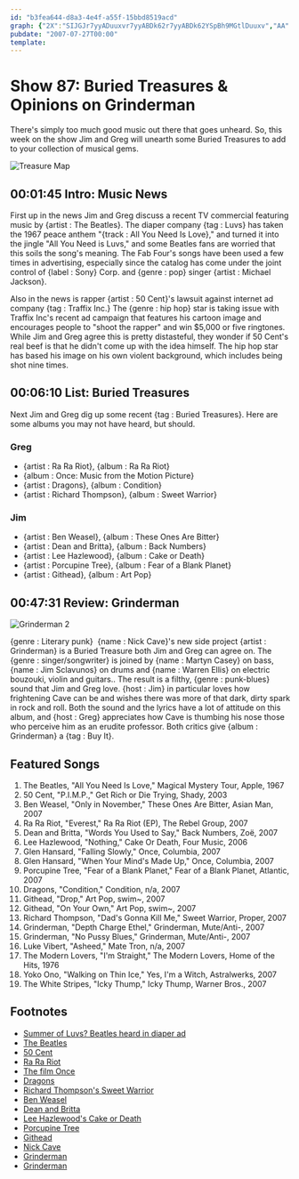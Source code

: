 ```yaml
---
id: "b3fea644-d8a3-4e4f-a55f-15bbd8519acd"
graph: {"2X":"SIJGJr7yyADuuxvr7yyABDk62r7yyABDk62YSpBh9MGtlDuuxv","AA":"UwkjkyNTyUPXeCdyNTyU0XmSfyNTyUBJ90XyNTyUmVcSzyNTyUoG8WHyNTyUxEQQtyNTyUqmKhAyNTyUI2cezyNTyUBJ90XCXFfPCMbjBUwkjkCMbjBPXeCdUwkjkqFWNvI2cezdIm75BO3iPqmKhAepkUCxEQQtBIj6VoG8WHe0VLSmVcSz","277":"2mAr2usCEaZLpB1usCEaBB1HBusCEaBB1HBTGyCXBB1HBx61yWBB1HBQ7yrYBB1HBvZ1MaBB1HBbBDxR97qipX6cfd97qipBHm1G"}
pubdate: "2007-07-27T00:00"
template: 
---
```






# Show 87: Buried Treasures & Opinions on Grinderman

There's simply too much good music out there that goes unheard. So, this week on the show Jim and Greg will unearth some Buried Treasures to add to your collection of musical gems.

![Treasure Map](https://static.soundopinions.org/images/buriedtreasures/treasurepile.jpg)



## 00:01:45 Intro: Music News

First up in the news Jim and Greg discuss a recent TV commercial featuring music by {artist : The Beatles}. The diaper company {tag : Luvs} has taken the 1967 peace anthem "{track : All You Need Is Love}," and turned it into the jingle "All You Need is Luvs," and some Beatles fans are worried that this soils the song's meaning. The Fab Four's songs have been used a few times in advertising, especially since the catalog has come under the joint control of {label : Sony} Corp. and {genre : pop} singer {artist : Michael Jackson}.

Also in the news is rapper {artist : 50 Cent}'s lawsuit against internet ad company {tag : Traffix Inc.} The {genre : hip hop} star is taking issue with Traffix Inc's recent ad campaign that features his cartoon image and encourages people to "shoot the rapper" and win $5,000 or five ringtones. While Jim and Greg agree this is pretty distasteful, they wonder if 50 Cent's real beef is that he didn't come up with the idea himself. The hip hop star has based his image on his own violent background, which includes being shot nine times.



## 00:06:10 List: Buried Treasures

Next Jim and Greg dig up some recent {tag : Buried Treasures}. Here are some albums you may not have heard, but should.


### Greg

- {artist : Ra Ra Riot}, {album : Ra Ra Riot}
- {album : Once: Music from the Motion Picture}
- {artist : Dragons}, {album : Condition}
- {artist : Richard Thompson}, {album : Sweet Warrior}


### Jim

- {artist : Ben Weasel}, {album : These Ones Are Bitter}
- {artist : Dean and Britta}, {album : Back Numbers}
- {artist : Lee Hazlewood}, {album : Cake or Death}
- {artist : Porcupine Tree}, {album : Fear of a Blank Planet}
- {artist : Githead}, {album : Art Pop}



## 00:47:31 Review: Grinderman

![Grinderman 2](https://static.soundopinions.org/assets/87/2770.jpg)

{genre : Literary punk}  {name : Nick Cave}'s new side project {artist : Grinderman} is a Buried Treasure both Jim and Greg can agree on. The {genre : singer/songwriter} is joined by {name : Martyn Casey} on bass, {name : Jim Sclavunos} on drums and {name : Warren Ellis} on electric bouzouki, violin and guitars.. The result is a filthy, {genre : punk-blues} sound that Jim and Greg love. {host : Jim} in particular loves how frightening Cave can be and wishes there was more of that dark, dirty spark in rock and roll. Both the sound and the lyrics have a lot of attitude on this album, and {host : Greg} appreciates how Cave is thumbing his nose those who perceive him as an erudite professor. Both critics give {album : Grinderman} a {tag : Buy It}.



## Featured Songs

1. The Beatles, "All You Need Is Love," Magical Mystery Tour, Apple, 1967
2. 50 Cent, "P.I.M.P.," Get Rich or Die Trying, Shady, 2003
3. Ben Weasel, "Only in November," These Ones Are Bitter, Asian Man, 2007
4. Ra Ra Riot, "Everest," Ra Ra Riot (EP), The Rebel Group, 2007
5. Dean and Britta, "Words You Used to Say," Back Numbers, Zoë, 2007
6. Lee Hazlewood, "Nothing," Cake Or Death, Four Music, 2006
7. Glen Hansard, "Falling Slowly," Once, Columbia, 2007
8. Glen Hansard, "When Your Mind's Made Up," Once, Columbia, 2007
9. Porcupine Tree, "Fear of a Blank Planet," Fear of a Blank Planet, Atlantic, 2007
10. Dragons, "Condition," Condition, n/a, 2007
11. Githead, "Drop," Art Pop, swim~, 2007
12. Githead, "On Your Own," Art Pop, swim~, 2007
13. Richard Thompson, "Dad's Gonna Kill Me," Sweet Warrior, Proper, 2007
14. Grinderman, "Depth Charge Ethel," Grinderman, Mute/Anti-, 2007
15. Grinderman, "No Pussy Blues," Grinderman, Mute/Anti-, 2007
16. Luke Vibert, "Asheed," Mate Tron, n/a, 2007
17. The Modern Lovers, "I'm Straight," The Modern Lovers, Home of the Hits, 1976
18. Yoko Ono, "Walking on Thin Ice," Yes, I'm a Witch, Astralwerks, 2007
19. The White Stripes, "Icky Thump," Icky Thump, Warner Bros., 2007



## Footnotes

- [Summer of Luvs? Beatles heard in diaper ad](http://www.msnbc.msn.com/id/19872237/)
- [The Beatles](http://www.beatles.com/)
- [50 Cent](http://www.50cent.com/)
- [Ra Ra Riot](http://rarariot.com/)
- [The film Once](http://www.foxsearchlight.com/once/)
- [Dragons](http://www.myspace.com/dragons1)
- [Richard Thompson's Sweet Warrior](http://www.amazon.com/Sweet-Warrior-Richard-hompson/dp/B000OQDS18)
- [Ben Weasel](http://www.benweasel.com/)
- [Dean and Britta](http://www.deanandbritta.com/)
- [Lee Hazlewood's Cake or Death](http://www.amazon.com/Cake-Death-Lee-Hazelwood/dp/B000L43PDE)
- [Porcupine Tree](http://www.porcupinetree.com/)
- [Githead](http://www.githead.com/ART_POP.html)
- [Nick Cave](http://www.allmusic.com/cg/amg.dll?p=amg&sql=11:hiftxqw5ldfe)
- [Grinderman](http://www.grinderman.com/)
- [Grinderman](http://www.metacritic.com/music/artists/grinderman/grinderman?q=grinderman)